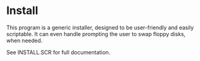 # Install

This program is a generic installer, designed to be user-friendly and easily scriptable. It can even handle prompting the user to swap floppy disks, when needed.

See INSTALL.SCR for full documentation.

